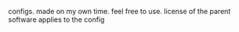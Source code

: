 configs. made on my own time. feel free to use. license of the parent software applies to the config
